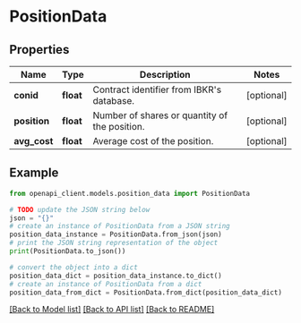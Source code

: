 # PositionData


## Properties

Name | Type | Description | Notes
------------ | ------------- | ------------- | -------------
**conid** | **float** | Contract identifier from IBKR&#39;s database. | [optional] 
**position** | **float** | Number of shares or quantity of the position. | [optional] 
**avg_cost** | **float** | Average cost of the position. | [optional] 

## Example

```python
from openapi_client.models.position_data import PositionData

# TODO update the JSON string below
json = "{}"
# create an instance of PositionData from a JSON string
position_data_instance = PositionData.from_json(json)
# print the JSON string representation of the object
print(PositionData.to_json())

# convert the object into a dict
position_data_dict = position_data_instance.to_dict()
# create an instance of PositionData from a dict
position_data_from_dict = PositionData.from_dict(position_data_dict)
```
[[Back to Model list]](../README.md#documentation-for-models) [[Back to API list]](../README.md#documentation-for-api-endpoints) [[Back to README]](../README.md)


